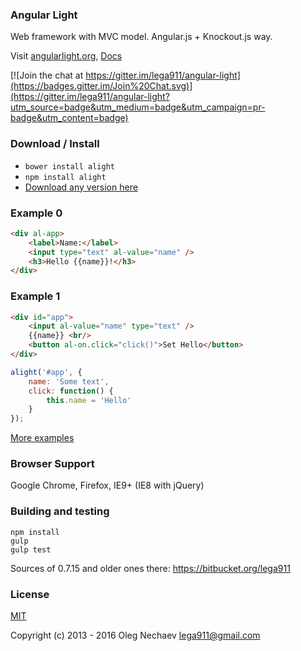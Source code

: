 ### Angular Light
Web framework with MVC model. Angular.js + Knockout.js way.

Visit [angularlight.org](http://angularlight.org/), [Docs](http://angular-light.readthedocs.io/en/latest/docs0.html)

[![Join the chat at https://gitter.im/lega911/angular-light](https://badges.gitter.im/Join%20Chat.svg)](https://gitter.im/lega911/angular-light?utm_source=badge&utm_medium=badge&utm_campaign=pr-badge&utm_content=badge)

### Download / Install
* ```bower install alight```
* ```npm install alight```
* [Download any version here](https://github.com/lega911/alight/releases)

### Example 0
``` html
<div al-app>
    <label>Name:</label>
    <input type="text" al-value="name" />
    <h3>Hello {{name}}!</h3>
</div>
```

### Example 1
``` html
<div id="app">
    <input al-value="name" type="text" />
    {{name}} <br/>
    <button al-on.click="click()">Set Hello</button>
</div>
```

``` js
alight('#app', {
    name: 'Some text',
    click: function() {
        this.name = 'Hello'
    }
});
```

[More examples](http://angularlight.org/doc/examples.html)

### Browser Support
Google Chrome, Firefox, IE9+ (IE8 with jQuery)

### Building and testing
```
npm install
gulp
gulp test
```

Sources of 0.7.15 and older ones there: https://bitbucket.org/lega911

### License
[MIT](http://opensource.org/licenses/MIT)

Copyright (c) 2013 - 2016 Oleg Nechaev <lega911@gmail.com>
